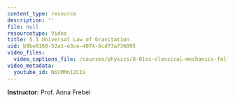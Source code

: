 ```yaml
---
content_type: resource
description: ''
file: null
resourcetype: Video
title: 5.1 Universal Law of Gravitation
uid: b9be8160-52a1-e3ce-4074-6cd73a736095
video_files:
  video_captions_file: /courses/physics/8-01sc-classical-mechanics-fall-2016/week-2-newtons-laws/5.1-universal-law-of-gravitation/5.1-universal-law-of-gravitation/NiCMMn12CIs.vtt
video_metadata:
  youtube_id: NiCMMn12CIs
---
```


**Instructor:** Prof. Anna Frebel